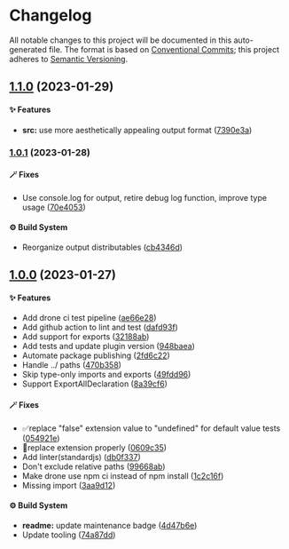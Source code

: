 # Changelog

All notable changes to this project will be documented in this auto-generated
file. The format is based on [Conventional Commits][1];
this project adheres to [Semantic Versioning][2].

## [1.1.0][3] (2023-01-29)

#### ✨ Features

- **src:** use more aesthetically appealing output format ([7390e3a][4])

### [1.0.1][5] (2023-01-28)

#### 🪄 Fixes

- Use console.log for output, retire debug log function, improve type usage ([70e4053][6])

#### ⚙️ Build System

- Reorganize output distributables ([cb4346d][7])

## [1.0.0][8] (2023-01-27)

#### ✨ Features

- Add drone ci test pipeline ([ae66e28][9])
- Add github action to lint and test ([dafd93f][10])
- Add support for exports ([32188ab][11])
- Add tests and update plugin version ([948baea][12])
- Automate package publishing ([2fd6c22][13])
- Handle ../ paths ([470b358][14])
- Skip type-only imports and exports ([49fdd96][15])
- Support ExportAllDeclaration ([8a39cf6][16])

#### 🪄 Fixes

- ✅replace "false" extension value to "undefined" for default value tests ([054921e][17])
- 🐛replace extension properly ([0609c35][18])
- Add linter(standardjs) ([db0f337][19])
- Don't exclude relative paths ([99668ab][20])
- Make drone use npm ci instead of npm install ([1c2c16f][21])
- Missing import ([3aa9d12][22])

#### ⚙️ Build System

- **readme:** update maintenance badge ([4d47b6e][23])
- Update tooling ([74a87dd][24])

[1]: https://conventionalcommits.org
[2]: https://semver.org
[3]: https://github.com/Xunnamius/babel-plugin-transform-rewrite-imports/compare/v1.0.1...v1.1.0
[4]: https://github.com/Xunnamius/babel-plugin-transform-rewrite-imports/commit/7390e3adfea60a3ff0dc03b23f01d15467bc0ef2
[5]: https://github.com/Xunnamius/babel-plugin-transform-rewrite-imports/compare/v1.0.0...v1.0.1
[6]: https://github.com/Xunnamius/babel-plugin-transform-rewrite-imports/commit/70e405373905799a7cc565d841f585fe87f12a26
[7]: https://github.com/Xunnamius/babel-plugin-transform-rewrite-imports/commit/cb4346dc02e9df632acf7ac734f85c5c76c6d51d
[8]: https://github.com/Xunnamius/babel-plugin-transform-rewrite-imports/compare/32188ab1317f1936e364d98658ff915f5d4dafd3...v1.0.0
[9]: https://github.com/Xunnamius/babel-plugin-transform-rewrite-imports/commit/ae66e28d2ff61c1207bfa65c37a6541031c9504d
[10]: https://github.com/Xunnamius/babel-plugin-transform-rewrite-imports/commit/dafd93fd33a5aab03734e64619ec84161ac42d73
[11]: https://github.com/Xunnamius/babel-plugin-transform-rewrite-imports/commit/32188ab1317f1936e364d98658ff915f5d4dafd3
[12]: https://github.com/Xunnamius/babel-plugin-transform-rewrite-imports/commit/948baeab189090375faf956397c370b62abc555a
[13]: https://github.com/Xunnamius/babel-plugin-transform-rewrite-imports/commit/2fd6c22cf181baa83e8c6eac2fbdd6653f57b423
[14]: https://github.com/Xunnamius/babel-plugin-transform-rewrite-imports/commit/470b358a0d749c1cee3ab0f3f5b649d3f05490ed
[15]: https://github.com/Xunnamius/babel-plugin-transform-rewrite-imports/commit/49fdd9684668b8437bd11c4c5f03b40c1af50acd
[16]: https://github.com/Xunnamius/babel-plugin-transform-rewrite-imports/commit/8a39cf60884d430c70be94183e70d11e25bb4ecd
[17]: https://github.com/Xunnamius/babel-plugin-transform-rewrite-imports/commit/054921ee3cacd13a60a1837c4ab302310a5c1422
[18]: https://github.com/Xunnamius/babel-plugin-transform-rewrite-imports/commit/0609c3524352763f743f9d3994f9e22847c28971
[19]: https://github.com/Xunnamius/babel-plugin-transform-rewrite-imports/commit/db0f337812e99cfd58c56d5f1fe3a320e60892e7
[20]: https://github.com/Xunnamius/babel-plugin-transform-rewrite-imports/commit/99668ab304703adcb329b60ff3ef29a88f5d3aad
[21]: https://github.com/Xunnamius/babel-plugin-transform-rewrite-imports/commit/1c2c16f27e37a8376acd50799f07e8ae00e88d73
[22]: https://github.com/Xunnamius/babel-plugin-transform-rewrite-imports/commit/3aa9d12066bd8469beee641a9d79007bacc1dd41
[23]: https://github.com/Xunnamius/babel-plugin-transform-rewrite-imports/commit/4d47b6e0b2e9892aa563a525ed61e9a5087c59bf
[24]: https://github.com/Xunnamius/babel-plugin-transform-rewrite-imports/commit/74a87ddcaeb6a3fae6ebeb0376910e1ad4408784
